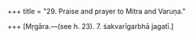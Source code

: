 +++
title = "29. Praise and prayer to Mitra and Varuṇa."

+++
[Mṛgāra.—(see h. 23). 7. śakvarīgarbhā jagatī.]
